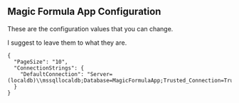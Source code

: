## Magic Formula App Configuration

These are the configuration values that you can change.


I suggest to leave them to what they are.


```
{
  "PageSize": "10",
  "ConnectionStrings": {
    "DefaultConnection": "Server=(localdb)\\mssqllocaldb;Database=MagicFormulaApp;Trusted_Connection=True;"
  }
}
```
